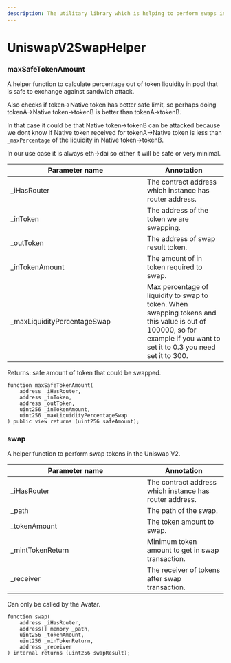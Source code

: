 ```yaml
---
description: The utilitary library which is helping to perform swaps in Uniswap V2.
---
```


# UniswapV2SwapHelper

### maxSafeTokenAmount

A helper function to calculate percentage out of token liquidity in pool that is safe to exchange against sandwich attack.&#x20;

Also checks if token->Native token has better safe limit, so perhaps doing tokenA->Native token->tokenB is better than tokenA->tokenB.&#x20;

In that case it could be that Native token->tokenB can be attacked because we dont know if Native token received for tokenA->Native token is less than `_maxPercentage` of the liquidity in Native token->tokenB.&#x20;

In our use case it is always eth->dai so either it will be safe or very minimal.

<table><thead><tr><th width="301.8711599216471">Parameter name</th><th>Annotation</th></tr></thead><tbody><tr><td>_iHasRouter</td><td>The contract address which instance has router address.</td></tr><tr><td>_inToken</td><td>The address of the token we are swapping.</td></tr><tr><td>_outToken</td><td>The address of swap result token.</td></tr><tr><td>_inTokenAmount</td><td>The amount of in token required to swap.</td></tr><tr><td>_maxLiquidityPercentageSwap</td><td>Max percentage of liquidity to swap to token. When swapping tokens and this value is out of 100000, so for example if you want to set it to 0.3 you need set it to 300.</td></tr></tbody></table>

Returns: safe amount of token that could be swapped.

```
function maxSafeTokenAmount(
    address _iHasRouter,
    address _inToken,
    address _outToken,
    uint256 _inTokenAmount,
    uint256 _maxLiquidityPercentageSwap
) public view returns (uint256 safeAmount);
```

### swap

A helper function to perform swap tokens in the Uniswap V2.

<table><thead><tr><th width="301.8711599216471">Parameter name</th><th>Annotation</th></tr></thead><tbody><tr><td>_iHasRouter</td><td>The contract address which instance has router address.</td></tr><tr><td>_path</td><td>The path of the swap.</td></tr><tr><td>_tokenAmount</td><td>The token amount to swap.</td></tr><tr><td>_mintTokenReturn</td><td>Minimum token amount to get in swap transaction.</td></tr><tr><td>_receiver</td><td>The receiver of tokens after swap transaction.</td></tr></tbody></table>

Can only be called by the Avatar.

```
function swap(
    address _iHasRouter,
    address[] memory _path,
    uint256 _tokenAmount,
    uint256 _minTokenReturn,
    address _receiver
) internal returns (uint256 swapResult);
```
